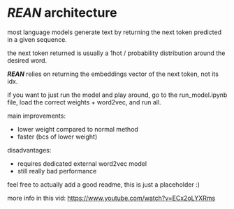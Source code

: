 # ***REAN*** architecture

most language models generate text by returning the next token predicted in a given sequence.

the next token returned is usually a 1hot / probability distribution around the desired word.

***REAN*** relies on returning the embeddings vector of the next token, not its idx.

if you want to just run the model and play around, go to the run_model.ipynb file, load the correct weights + word2vec, and run all.

main improvements:
  - lower weight compared to normal method
  - faster (bcs of lower weight)

disadvantages:
  - requires dedicated external word2vec model
  - still really bad performance

feel free to actually add a good readme, this is just a placeholder :)

more info in this vid:
https://www.youtube.com/watch?v=ECx2oLYXRms
